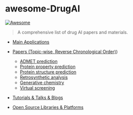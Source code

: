 # awesome-DrugAI
[![Awesome](https://cdn.rawgit.com/sindresorhus/awesome/d7305f38d29fed78fa85652e3a63e154dd8e8829/media/badge.svg)](https://github.com/sindresorhus/awesome#readme)
> A comprehensive list of drug AI papers and materials.

- [Main Applications](#Main-applications)
- [Papers (Topic-wise, Reverse Chronological Order)](#papers-topic-wise-reverse-chronological-order))
    - [ADMET prediction](#ADMET-prediction)
    - [Protein property prediction](#Protein-property-prediction)
    - [Protein structure prediction](#Protein-structure-prediction)
    - [Retrosynthetic analysis](#Retrosynthetic-analysis)
    - [Generative chemistry](#Generative-chemistry)
    - [Virtual screening](#Virtual-screening)

- [Tutorials & Talks & Blogs](#tutorials--talks--blogs)

- [Open Source Libraries & Platforms](#open-source-libraries-platforms)
